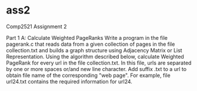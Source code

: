 # ass2
Comp2521 Assignment 2 

Part 1 A:
Calculate Weighted PageRanks
Write a program in the file pagerank.c that reads data from a given collection of pages in the file collection.txt and builds a graph structure using Adjacency Matrix or List Representation. 
Using the algorithm described below, calculate Weighted PageRank for every url in the file collection.txt. 
In this file, urls are separated by one or more spaces or/and new line character. Add suffix .txt to a url to obtain file name of the corresponding "web page". For example, file url24.txt contains the required information for url24.
